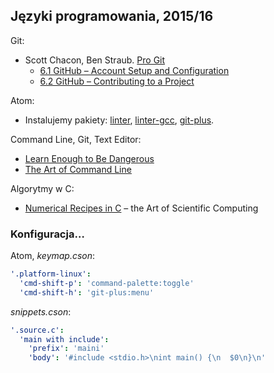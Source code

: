 ## Języki programowania, 2015/16

Git:

* Scott Chacon, Ben Straub. [Pro Git](https://git-scm.com/book/en/v2)
  - [6.1 GitHub – Account Setup and Configuration](https://git-scm.com/book/en/v2/GitHub-Account-Setup-and-Configuration)
  - [6.2 GitHub – Contributing to a Project](https://git-scm.com/book/en/v2/GitHub-Contributing-to-a-Project)

Atom:

* Instalujemy pakiety:
  [linter](https://github.com/atom-community/linter),
  [linter-gcc](https://atom.io/packages/linter-gcc),
  [git-plus](https://atom.io/packages/git-plush).

Command Line, Git, Text Editor:

* [Learn Enough to Be Dangerous](http://www.learnenough.com)
* [The Art of Command Line](https://github.com/jlevy/the-art-of-command-line)

Algorytmy w C:

* [Numerical Recipes in C](http://www2.units.it/ipl/students_area/imm2/files/Numerical_Recipes.pdf) –
  the Art of Scientific Computing


### Konfiguracja…

Atom, *keymap.cson*:

```yaml
'.platform-linux':
  'cmd-shift-p': 'command-palette:toggle'
  'cmd-shift-h': 'git-plus:menu'
```

*snippets.cson*:

```yaml
'.source.c':
  'main with include':
    'prefix': 'maini'
    'body': '#include <stdio.h>\nint main() {\n  $0\n}\n'
```
